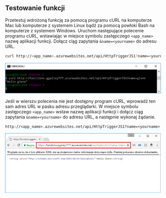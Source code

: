 ## <a name="test"></a>Testowanie funkcji

Przetestuj wdrożoną funkcję za pomocą programu cURL na komputerze Mac lub komputerze z systemem Linux bądź za pomocą powłoki Bash na komputerze z systemem Windows. Uruchom następujące polecenie programu cURL, wstawiając w miejsce symbolu zastępczego `<app_name>` nazwę aplikacji funkcji. Dołącz ciąg zapytania `&name=<yourname>` do adresu URL.

```bash
curl http://<app_name>.azurewebsites.net/api/HttpTriggerJS1?name=<yourname>
```  

![Odpowiedź funkcji wyświetlona w przeglądarce.](./media/functions-test-function-code/functions-azure-cli-function-test-curl.png)  

Jeśli w wierszu polecenia nie jest dostępny program cURL, wprowadź ten sam adres URL w pasku adresu przeglądarki. W miejsce symbolu zastępczego `<app_name>` wstaw nazwę aplikacji funkcji i dołącz ciąg zapytania `&name=<yourname>` do adresu URL, a następnie wykonaj żądanie. 

    http://<app_name>.azurewebsites.net/api/HttpTriggerJS1?name=<yourname>
   
![Odpowiedź funkcji wyświetlona w przeglądarce.](./media/functions-test-function-code/functions-azure-cli-function-test-browser.png)  
